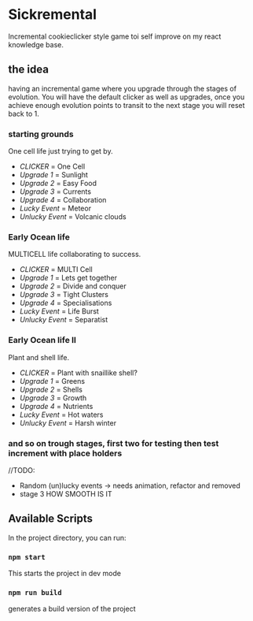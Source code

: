 # Sickremental

Incremental cookieclicker style game toi self improve on my react knowledge base.

## the idea
having an incremental game where you upgrade through the stages of evolution.
You will have the default clicker as well as upgrades, once you achieve enough evolution points to transit to the next stage you will reset back to 1.

### starting grounds
One cell life just trying to get by.

 - *CLICKER* = One Cell
 - *Upgrade 1* = Sunlight
 - *Upgrade 2* = Easy Food
 - *Upgrade 3* = Currents
 - *Upgrade 4* = Collaboration
 - *Lucky Event* = Meteor
 - *Unlucky Event* = Volcanic clouds

### Early Ocean life
MULTICELL life collaborating to success.

- *CLICKER* = MULTI Cell
- *Upgrade 1* = Lets get together 
- *Upgrade 2* = Divide and conquer
- *Upgrade 3* = Tight Clusters
- *Upgrade 4* = Specialisations
- *Lucky Event* = Life Burst
- *Unlucky Event* = Separatist 

### Early Ocean life II
Plant and shell life.

- *CLICKER* = Plant with snaillike shell?
- *Upgrade 1* = Greens
- *Upgrade 2* = Shells
- *Upgrade 3* = Growth
- *Upgrade 4* = Nutrients
- *Lucky Event* = Hot waters
- *Unlucky Event* = Harsh winter

### and so on trough stages, first two for testing then test increment with place holders

//TODO: 
- Random (un)lucky events -> needs animation, refactor and removed
- stage 3 HOW SMOOTH IS IT


## Available Scripts

In the project directory, you can run:

### `npm start`

This starts the project in dev mode

### `npm run build`

generates a build version of the project

